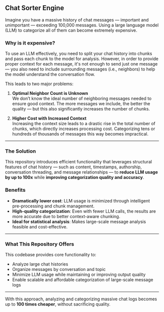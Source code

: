 ## Chat Sorter Engine

Imagine you have a massive history of chat messages — important and unimportant — exceeding 100,000 messages. Using a large language model (LLM) to categorize all of them can become extremely expensive.

### Why is it expensive?

To use an LLM effectively, you need to split your chat history into chunks and pass each chunk to the model for analysis. However, in order to provide proper context for each message, it's not enough to send just one message — you also need to include surrounding messages (i.e., neighbors) to help the model understand the conversation flow.

This leads to two major problems:

1. **Optimal Neighbor Count is Unknown**  
   We don’t know the ideal number of neighboring messages needed to ensure good context. The more messages we include, the better the quality — but this also significantly increases the number of chunks.

2. **Higher Cost with Increased Context**  
   Increasing the context size leads to a drastic rise in the total number of chunks, which directly increases processing cost. Categorizing tens or hundreds of thousands of messages this way becomes impractical.

---

### The Solution

This repository introduces efficient functionality that leverages structural features of chat history — such as content, timestamps, authorship, conversation threading, and message relationships — to **reduce LLM usage by up to 100x** while **improving categorization quality and accuracy**.

### Benefits

- **Dramatically lower cost**: LLM usage is minimized through intelligent pre-processing and chunk management.
- **High-quality categorization**: Even with fewer LLM calls, the results are more accurate due to better context-aware chunking.
- **Ideal for statistical analysis**: Makes large-scale message analysis feasible and cost-effective.

---

### What This Repository Offers

This codebase provides core functionality to:

- Analyze large chat histories
- Organize messages by conversation and topic
- Minimize LLM usage while maintaining or improving output quality
- Enable scalable and affordable categorization of large-scale message logs

---

With this approach, analyzing and categorizing massive chat logs becomes up to **100 times cheaper**, without sacrificing quality.

